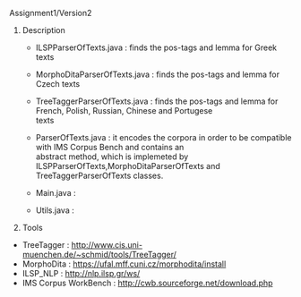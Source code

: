 
Assignment1/Version2

1. Description

   - ILSPParserOfTexts.java :  finds the pos-tags and lemma for Greek texts 
   
   - MorphoDitaParserOfTexts.java : finds the pos-tags and lemma for Czech texts
   
   - TreeTaggerParserOfTexts.java : finds the pos-tags and lemma for French, Polish, Russian, Chinese and Portugese  
                                    texts

   - ParserOfTexts.java : it encodes the corpora in order to be compatible with IMS Corpus Bench and contains an      
                          abstract method, which is implemeted by ILSPParserOfTexts,MorphoDitaParserOfTexts and 
                          TreeTaggerParserOfTexts classes.

   - Main.java :  
   
   - Utils.java :
   

2. Tools 

 - TreeTagger : http://www.cis.uni-muenchen.de/~schmid/tools/TreeTagger/
 - MorphoDita : https://ufal.mff.cuni.cz/morphodita/install
 - ILSP_NLP : http://nlp.ilsp.gr/ws/
 - IMS Corpus WorkBench : http://cwb.sourceforge.net/download.php


